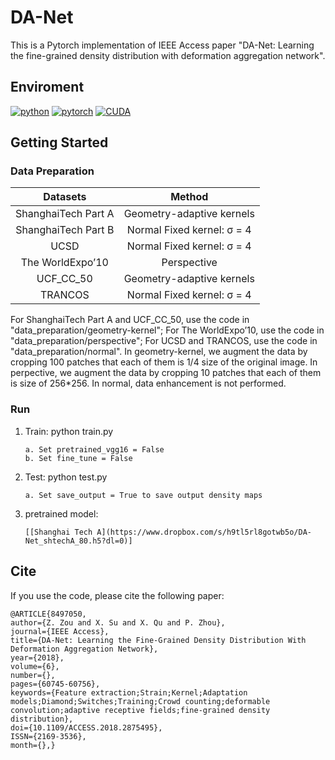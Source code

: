 # DA-Net
This is a Pytorch implementation of IEEE Access paper "DA-Net: Learning the fine-grained density distribution with deformation aggregation network". 

<!-- ![](https://github.com/BigTeacher-xyx/DA-Net/blob/master/pictures/whole.gif) -->
## Enviroment
[![python](https://img.shields.io/badge/python-2.7.12-brightgreen.svg)]()
[![pytorch](https://img.shields.io/badge/pytorch-0.3.1-blue.svg)]()
[![CUDA](https://img.shields.io/badge/CUDA-8.0-orange.svg)]()

## Getting Started
### Data Preparation
| Datasets | Method | 
| :----:   | :----: |
| ShanghaiTech Part A | Geometry-adaptive kernels |
| ShanghaiTech Part B | Normal Fixed kernel: σ = 4|
|    UCSD   | Normal Fixed kernel: σ = 4|
|    The WorldExpo’10 | Perspective |
|    UCF_CC_50 | Geometry-adaptive kernels| 
|    TRANCOS   | Normal Fixed kernel: σ = 4 |

For ShanghaiTech Part A and UCF_CC_50, use the code in "data_preparation/geometry-kernel"; For The WorldExpo’10, use the code in "data_preparation/perspective"; For UCSD and TRANCOS, use the code in "data_preparation/normal". In geometry-kernel, we augment the data by cropping 100 patches that each of them is 1/4 size of the original image. In perpective, we augment the data by cropping 10 patches that each of them is size of 256*256. In normal, data enhancement is not performed.

### Run
1. Train: python train.py
	```Shell
	a. Set pretrained_vgg16 = False
	b. Set fine_tune = False
	```
2. Test: python test.py
	```Shell
	a. Set save_output = True to save output density maps
	```
3. pretrained model:
	```shell
	[[Shanghai Tech A](https://www.dropbox.com/s/h9tl5rl8gotwb5o/DA-Net_shtechA_80.h5?dl=0)]
	```

 

## Cite
If you use the code, please cite the following paper:
```
@ARTICLE{8497050, 
author={Z. Zou and X. Su and X. Qu and P. Zhou}, 
journal={IEEE Access}, 
title={DA-Net: Learning the Fine-Grained Density Distribution With Deformation Aggregation Network}, 
year={2018}, 
volume={6}, 
number={}, 
pages={60745-60756}, 
keywords={Feature extraction;Strain;Kernel;Adaptation models;Diamond;Switches;Training;Crowd counting;deformable convolution;adaptive receptive fields;fine-grained density distribution}, 
doi={10.1109/ACCESS.2018.2875495}, 
ISSN={2169-3536}, 
month={},}
```
